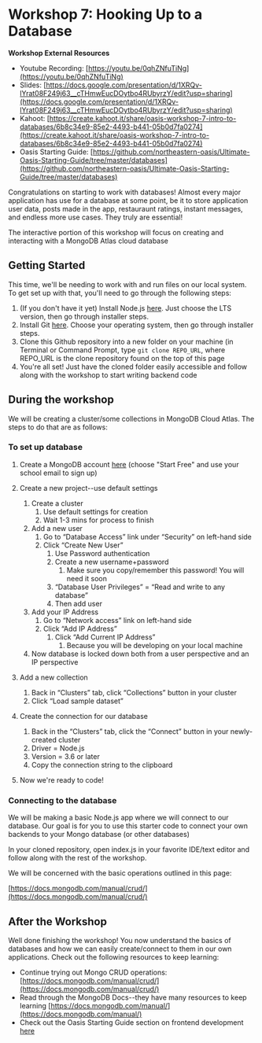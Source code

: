 # Workshop 7: Hooking Up to a Database

**Workshop External Resources**

  *  Youtube Recording: [https://youtu.be/0qhZNfuTiNg](https://youtu.be/0qhZNfuTiNg)
  *  Slides: [https://docs.google.com/presentation/d/1XRQv-lYrat08F249j63__cTHmwEucDOytbo4RUbyrzY/edit?usp=sharing](https://docs.google.com/presentation/d/1XRQv-lYrat08F249j63__cTHmwEucDOytbo4RUbyrzY/edit?usp=sharing)
  * Kahoot: [https://create.kahoot.it/share/oasis-workshop-7-intro-to-databases/6b8c34e9-85e2-4493-b441-05b0d7fa0274](https://create.kahoot.it/share/oasis-workshop-7-intro-to-databases/6b8c34e9-85e2-4493-b441-05b0d7fa0274)
  * Oasis Starting Guide: [https://github.com/northeastern-oasis/Ultimate-Oasis-Starting-Guide/tree/master/databases](https://github.com/northeastern-oasis/Ultimate-Oasis-Starting-Guide/tree/master/databases)

Congratulations on starting to work with databases! Almost every major application has use for a database at some point, be it to store application user data, posts made in the app, restauraunt ratings, instant messages, and endless more use cases. They truly are essential!

The interactive portion of this workshop will focus on creating and interacting with a MongoDB Atlas cloud database

## Getting Started

This time, we'll be needing to work with and run files on our local system. To get set up with that, you'll need to go through the following steps:

1. (If you don't have it yet) Install Node.js [here](https://nodejs.org/en/). Just choose the LTS version, then go through installer steps.
2. Install Git [here](https://git-scm.com/downloads). Choose your operating system, then go through installer steps.
3. Clone this Github repository into a new folder on your machine (in Terminal or Command Prompt, type `git clone REPO_URL`, where REPO_URL is the clone repository found on the top of this page
4. You're all set! Just have the cloned folder easily accessible and follow along with the workshop to start writing backend code

## During the workshop

We will be creating a cluster/some collections in MongoDB Cloud Atlas. The steps to do that are as follows:

### To set up database

1. Create a MongoDB account [here](https://www.mongodb.com/cloud/atlas) (choose "Start Free" and use your school email to sign up)
2. Create a new project--use default settings
	1. Create a cluster
		1. Use default settings for creation
		2. Wait 1-3 mins for process to finish
	2. Add a new user
		1. Go to “Database Access” link under “Security” on left-hand side
		2. Click “Create New User”
			1. Use Password authentication    
			2. Create a new username+password
				1. Make sure you copy/remember this password! You will need it soon
			3. “Database User Privileges” = “Read and write to any database”
			4. Then add user
	3. Add your IP Address
		1. Go to “Network access” link on left-hand side
		2. Click “Add IP Address”
			1. Click “Add Current IP Address”
				1. Because you will be developing on your local machine
	4. Now database is locked down both from a user perspective and an IP perspective

3. Add a new collection
	1. Back in “Clusters” tab, click “Collections” button in your cluster
	2. Click “Load sample dataset”
4. Create the connection for our database
	1. Back in the “Clusters” tab, click the “Connect” button in your newly-created cluster
	2. Driver = Node.js
	3. Version = 3.6 or later
	4. Copy the connection string to the clipboard
5. Now we're ready to code!


### Connecting to the database

We will be making a basic Node.js app where we will connect to our database. Our goal is for you to use this starter code to connect your own backends to your Mongo database (or other databases)

In your cloned repository, open index.js in your favorite IDE/text editor and follow along with the rest of the workshop.

We will be concerned with the basic operations outlined in this page:

[https://docs.mongodb.com/manual/crud/](https://docs.mongodb.com/manual/crud/)


## After the Workshop

Well done finishing the workshop! You now understand the basics of databases and how we can easily create/connect to them in our own applications. Check out the following resources to keep learning:

  *   Continue trying out Mongo CRUD operations: [https://docs.mongodb.com/manual/crud/](https://docs.mongodb.com/manual/crud/)
  *   Read through the MongoDB Docs--they have many resources to keep learning [https://docs.mongodb.com/manual/](https://docs.mongodb.com/manual/)
  *   Check out the Oasis Starting Guide section on frontend development [here](https://github.com/northeastern-oasis/Ultimate-Oasis-Starting-Guide/tree/master/databases)